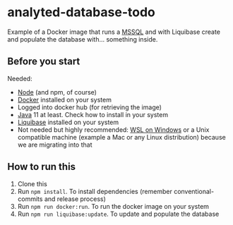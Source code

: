 # analyted-database-todo

Example of a Docker image that runs a [MSSQL](https://hub.docker.com/_/microsoft-mssql-server) and with Liquibase create and populate the database with... something inside.

## Before you start

Needed:

- [Node](https://nodejs.dev/) (and npm, of course)
- [Docker](https://www.docker.com/) installed on your system
- Logged into docker hub (for retrieving the image)
- [Java](https://www.java.com/) 11 at least. Check how to install in your system
- [Liquibase](https://www.liquibase.org/) installed on your system
- Not needed but highly recommended: [WSL on Windows](https://docs.microsoft.com/en-us/windows/wsl/install) or a Unix compatible machine (example a Mac or any Linux distribution) because we are migrating into that

## How to run this

1. Clone this
2. Run `npm install`. To install dependencies (remember conventional-commits and release process)
3. Run `npm run docker:run`. To run the docker image on your system
4. Run `npm run liquibase:update`. To update and populate the database

